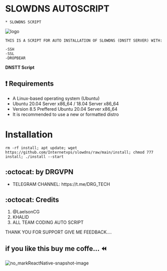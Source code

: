 # SLOWDNS AUTOSCRIPT
```
* SLOWDNS SCRIPT
```
![logo](https://raw.githubusercontent.com/khaledagn/DNS-AGN/main/AGN-DNS.png)

```
THIS IS A SCRIPT FOR AUTO INSTALLATION OF SLOWDNS (DNSTT SERVER) WITH:

-SSH
-SSL
-DROPBEAR
```

**DNSTT Script**

## :heavy_exclamation_mark: Requirements

* A Linux-based operating system (Ubuntu) 
* Ubuntu 20.04 Server x86_64 / 18.04 Server x86_64
* Version 8.5 Preffered Ubuntu 20.04 Server x86_64
* It is recommended to use a new or formatted distro

# Installation
```
rm -rf install; apt update; wget https://github.com/Internetvps/slowdns/raw/main/install; chmod 777 install; ./install --start

```


## :octocat: by DRGVPN
<ul>
 <li>TELEGRAM CHANNEL: https://t.me/DRG_TECH
 
 </ul>
 

## :octocat: Credits

1. @LaelsonCG
2. KHALID
3. ALL TEAM CODING AUTO SCRIPT

THANK YOU FOR SUPPORT GIVE ME FEEDBACK....

## if you like this buy me coffe... ⏪

![no_markReactNative-snapshot-image](https://github.com/Internetvps/slowdns/assets/89685787/b648ba16-1f1c-40e1-b080-87f9b6209b5f)

 
